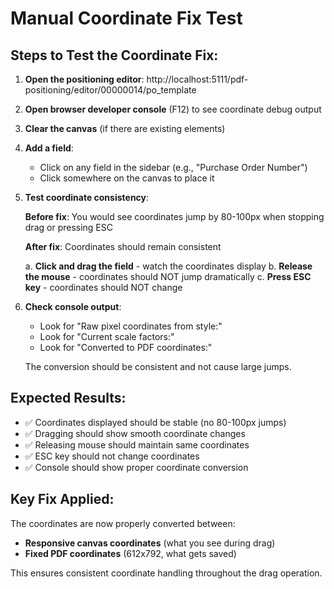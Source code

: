 # Manual Coordinate Fix Test

## Steps to Test the Coordinate Fix:

1. **Open the positioning editor**: http://localhost:5111/pdf-positioning/editor/00000014/po_template

2. **Open browser developer console** (F12) to see coordinate debug output

3. **Clear the canvas** (if there are existing elements)

4. **Add a field**:
   - Click on any field in the sidebar (e.g., "Purchase Order Number")
   - Click somewhere on the canvas to place it

5. **Test coordinate consistency**:
   
   **Before fix**: You would see coordinates jump by 80-100px when stopping drag or pressing ESC
   
   **After fix**: Coordinates should remain consistent
   
   a. **Click and drag the field** - watch the coordinates display
   b. **Release the mouse** - coordinates should NOT jump dramatically
   c. **Press ESC key** - coordinates should NOT change
   
6. **Check console output**:
   - Look for "Raw pixel coordinates from style:"
   - Look for "Current scale factors:"
   - Look for "Converted to PDF coordinates:"
   
   The conversion should be consistent and not cause large jumps.

## Expected Results:

- ✅ Coordinates displayed should be stable (no 80-100px jumps)
- ✅ Dragging should show smooth coordinate changes
- ✅ Releasing mouse should maintain same coordinates
- ✅ ESC key should not change coordinates
- ✅ Console should show proper coordinate conversion

## Key Fix Applied:

The coordinates are now properly converted between:
- **Responsive canvas coordinates** (what you see during drag)
- **Fixed PDF coordinates** (612x792, what gets saved)

This ensures consistent coordinate handling throughout the drag operation.
